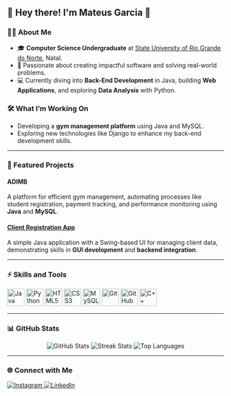 ## 🌟 Hey there! I'm Mateus Garcia 🌟

### 👨‍💻 About Me
- 🎓 **Computer Science Undergraduate** at [State University of Rio Grande do Norte](https://portal.uern.br/), Natal.
- 🚀 Passionate about creating impactful software and solving real-world problems.
- 💻 Currently diving into **Back-End Development** in Java, building **Web Applications**, and exploring **Data Analysis** with Python.

### 🛠️ What I’m Working On
- Developing a **gym management platform** using Java and MySQL.
- Exploring new technologies like Django to enhance my back-end development skills.

---

### 🌟 Featured Projects

#### ADIMB
A platform for efficient gym management, automating processes like student registration, payment tracking, and performance monitoring using **Java** and **MySQL**.

#### [Client Registration App](https://github.com/M2004GV/cadastro_cliente)

A simple Java application with a Swing-based UI for managing client data, demonstrating skills in **GUI development** and **backend integration**.

---

### ⚡ Skills and Tools
<p align="left">
  <img src="https://cdn.jsdelivr.net/gh/devicons/devicon/icons/java/java-original.svg" alt="Java" width="40" />
  <img src="https://cdn.jsdelivr.net/gh/devicons/devicon/icons/python/python-original.svg" alt="Python" width="40" />
  <img src="https://cdn.jsdelivr.net/gh/devicons/devicon/icons/html5/html5-original.svg" alt="HTML5" width="40" />
  <img src="https://cdn.jsdelivr.net/gh/devicons/devicon/icons/css3/css3-original.svg" alt="CSS3" width="40" />
  <img src="https://cdn.jsdelivr.net/gh/devicons/devicon/icons/mysql/mysql-original.svg" alt="MySQL" width="40" />
  <img src="https://cdn.jsdelivr.net/gh/devicons/devicon/icons/git/git-original.svg" alt="Git" width="40" />
  <img src="https://cdn.jsdelivr.net/gh/devicons/devicon/icons/github/github-original.svg" alt="GitHub" width="40" />
  <img src="https://cdn.jsdelivr.net/gh/devicons/devicon/icons/cplusplus/cplusplus-line.svg" alt="C++" width="40" />
</p>

---

### 📊 GitHub Stats
<div align="center">
  <img src="https://github-readme-stats.vercel.app/api?username=M2004GV&theme=github_dark&hide_border=true&include_all_commits=false&count_private=true" alt="GitHub Stats" />
  <img src="https://github-readme-streak-stats.herokuapp.com/?user=M2004GV&theme=github_dark&hide_border=true" alt="Streak Stats" />
  <img src="https://github-readme-stats.vercel.app/api/top-langs/?username=M2004GV&hide_progress=true&theme=github_dark&hide_border=true&include_all_commits=false&count_private=true" alt="Top Languages" />
</div>

---

### 🌐 Connect with Me
<p>
  <a href="https://instagram.com/garciamateus285">
    <img src="https://img.shields.io/badge/Instagram-%23E4405F.svg?style=for-the-badge&logo=Instagram&logoColor=white" alt="Instagram" />
  </a>
  <a href="https://linkedin.com/in/mateusgarciadesenvolvedor">
    <img src="https://img.shields.io/badge/LinkedIn-%230077B5.svg?style=for-the-badge&logo=linkedin&logoColor=white" alt="LinkedIn" />
  </a>
</p>
